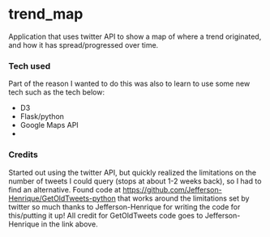# trend_map
Application that uses twitter API to show a map of where a trend originated, and how it has spread/progressed over time.

### Tech used
Part of the reason I wanted to do this was also to learn to use some new tech such as the tech below:
+ D3
+ Flask/python
+ Google Maps API
+

### Credits
Started out using the twitter API, but quickly realized the limitations on the number of tweets I could query (stops at about 1-2 weeks back),
so I had to find an alternative. Found code at https://github.com/Jefferson-Henrique/GetOldTweets-python that works around the limitations set
by twitter so much thanks to Jefferson-Henrique for writing the code for this/putting it up! All credit for GetOldTweets code goes to Jefferson-Henrique
in the link above.
